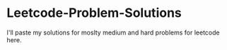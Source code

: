 # Leetcode-Problem-Solutions


I'll paste my solutions for moslty medium and hard problems for leetcode here.
